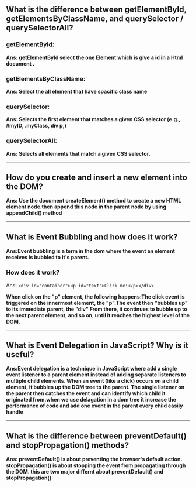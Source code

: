 ## What is the difference between getElementById, getElementsByClassName, and querySelector / querySelectorAll?

### getElementById:

**Ans: getElementById select the one Element which is give a id in a Html document .**

### getElementsByClassName:

**Ans: Select the all element that have spacific class name**

### querySelector:
 
**Ans: Selects the first element that matches a given CSS selector (e.g., #myID, .myClass, div p,)**

### querySelectorAll:

**Ans: Selects all elements that match a given CSS selector.**


----------------------------------------------------------------------------------------------------------



## How do you create and insert a new element into the DOM?


**Ans: Use the document createElement() method to create a new HTML element node.then append this node in the parent node  by using appendChild() method**

----------------------------------------------------------------------------------------------------------


## What is Event Bubbling and how does it work?



**Ans:Event bubbling is a term in the dom where the event an element receives is bubbled to it's parent.**

### How does it work?

Ans:
```<div id="container"><p id="text">Click me!</p></div>```

**When  click on the "p" element, the following happens:The click event is triggered on the innermost element, the "p".The event then "bubbles up" to its immediate parent, the "div"
From there, it continues to bubble up to the next parent element, and so on, until it reaches the highest level of the DOM.**

----------------------------------------------------------------------------------------------------------

## What is Event Delegation in JavaScript? Why is it useful?

**Ans:Event delegation is a technique in JavaScript where  add a single event listener to a parent element instead of adding separate listeners to multiple child elements. When an event (like a click) occurs on a child element, it bubbles up the DOM tree to the parent. The single listener on the parent then catches the event and can identify which child it originated from.when we use delagation in a dom tree it increase the performance of code and add one event  in the parent every child easily handle**




----------------------------------------------------------------------------------------------------------

## What is the difference between preventDefault() and stopPropagation() methods?

**Ans: preventDefault() is about preventing the browser's default action.**
**stopPropagation() is about stopping the event from propagating through the DOM. this are two major differnt about preventDefault() and stopPropagation()**
